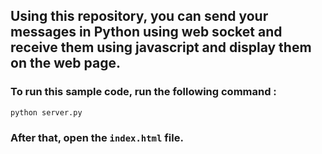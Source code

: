 ## Using this repository, you can send your messages in Python using web socket and receive them using javascript and display them on the web page.

### To run this sample code, run the following command :
```markdwon
python server.py
```
### After that, open the ``` index.html ``` file.

